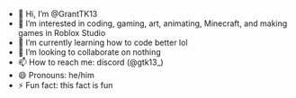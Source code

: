 - 👋 Hi, I’m @GrantTK13
- 👀 I’m interested in coding, gaming, art, animating, Minecraft, and making games in Roblox Studio
- 🌱 I’m currently learning how to code better lol
- 💞️ I’m looking to collaborate on nothing
- 📫 How to reach me: discord (@gtk13_)
- 😄 Pronouns: he/him
- ⚡ Fun fact: this fact is fun

<!---
GrantTK13/GrantTK13 is a ✨ special ✨ repository because its `README.md` (this file) appears on your GitHub profile.
You can click the Preview link to take a look at your changes.
--->
